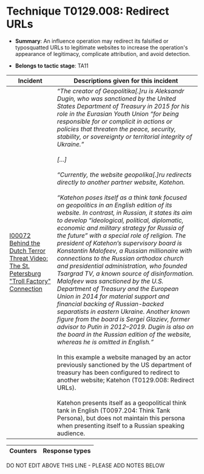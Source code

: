 # Technique T0129.008: Redirect URLs

* **Summary**: An influence operation may redirect its falsified or typosquatted URLs to legitimate websites to increase the operation's appearance of legitimacy, complicate attribution, and avoid detection.

* **Belongs to tactic stage**: TA11


| Incident | Descriptions given for this incident |
| -------- | -------------------- |
| [I00072 Behind the Dutch Terror Threat Video: The St. Petersburg "Troll Factory" Connection](../../generated_pages/incidents/I00072.md) | <I>“The creator of Geopolitika[.]ru is Aleksandr Dugin, who was sanctioned by the United States Department of Treasury in 2015 for his role in the Eurasian Youth Union “for being responsible for or complicit in actions or policies that threaten the peace, security, stability, or sovereignty or territorial integrity of Ukraine.”<br><br> [...]<br><br> “Currently, the website geopolika[.]ru redirects directly to another partner website, Katehon.<br><br> “Katehon poses itself as a think tank focused on geopolitics in an English edition of its website. In contrast, in Russian, it states its aim to develop “ideological, political, diplomatic, economic and military strategy for Russia of the future” with a special role of religion. The president of Katehon’s supervisory board is Konstantin Malofeev, a Russian millionaire with connections to the Russian orthodox church and presidential administration, who founded Tsargrad TV, a known source of disinformation. Malofeev was sanctioned by the U.S. Department of Treasury and the European Union in 2014 for material support and financial backing of Russian-backed separatists in eastern Ukraine. Another known figure from the board is Sergei Glaziev, former advisor to Putin in 2012–2019. Dugin is also on the board in the Russian edition of the website, whereas he is omitted in English.”</i><br><br> In this example a website managed by an actor previously sanctioned by the US department of treasury has been configured to redirect to another website; Katehon (T0129.008: Redirect URLs).<br><br> Katehon presents itself as a geopolitical think tank in English (T0097.204: Think Tank Persona), but does not maintain this persona when presenting itself to a Russian speaking audience. |



| Counters | Response types |
| -------- | -------------- |


DO NOT EDIT ABOVE THIS LINE - PLEASE ADD NOTES BELOW